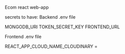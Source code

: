 Ecom react web-app

secrets to have: 
Backend .env file 

MONGODB_URI 
TOKEN_SECRET_KEY 
FRONTEND_URL

Frontend .env file

REACT_APP_CLOUD_NAME_CLOUDINARY = 
